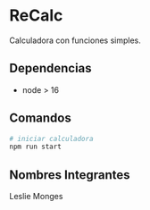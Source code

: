 # ReCalc

Calculadora con funciones simples.

## Dependencias

- node > 16

## Comandos

```bash
# iniciar calculadora
npm run start
```
## Nombres Integrantes
Leslie Monges